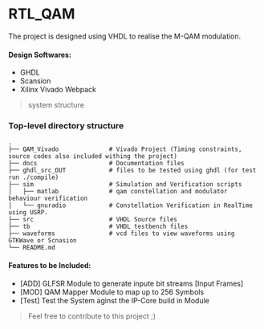 # RTL_QAM
The project is designed using VHDL to realise the M-QAM modulation.

#### Design Softwares:  
- GHDL 
- Scansion
- Xilinx Vivado Webpack

> system structure

### Top-level directory structure

    .
    ├── QAM_Vivado              # Vivado Project (Timing constraints, source codes also included withing the project)
    ├── docs                    # Documentation files
    ├── ghdl_src_DUT            # files to be tested using ghdl (for test run ./compile)
    ├── sim                     # Simulation and Verification scripts
    │   ├── matlab              # qam constellation and modulator behaviour verification
    │   └── gnuradio            # Constellation Verification in RealTime using USRP.    
    ├── src                     # VHDL Source files
    ├── tb                      # VHDL testbench files
    ├── waveforms               # vcd files to view waveforms using GTKWave or Scnasion
    └── README.md

#### Features to be Included:  
- [ADD] GLFSR Module to generate inpute bit streams [Input Frames] 
- [MOD] QAM Mapper Module to map up to 256 Symbols 
- [Test] Test the System aginst the IP-Core build in Module

> Feel free to contribute to this project ;)
